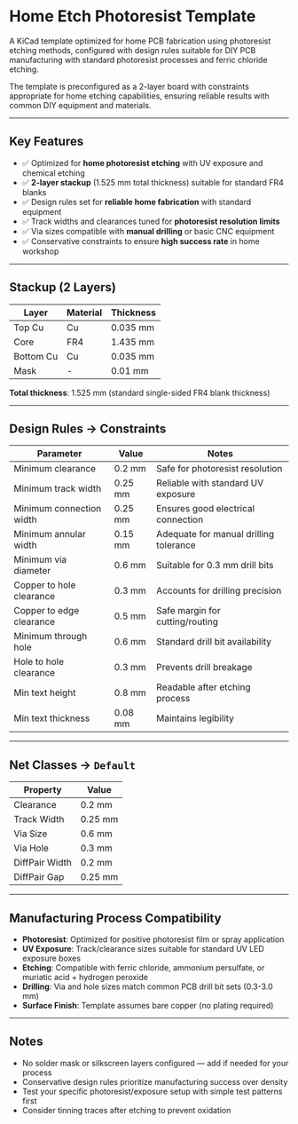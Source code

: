 # Home Etch Photoresist Template

A KiCad template optimized for home PCB fabrication using photoresist etching methods, configured with design rules suitable for DIY PCB manufacturing with standard photoresist processes and ferric chloride etching.

The template is preconfigured as a 2-layer board with constraints appropriate for home etching capabilities, ensuring reliable results with common DIY equipment and materials.

---

## Key Features

* ✅ Optimized for **home photoresist etching** with UV exposure and chemical etching
* ✅ **2-layer stackup** (1.525 mm total thickness) suitable for standard FR4 blanks
* ✅ Design rules set for **reliable home fabrication** with standard equipment
* ✅ Track widths and clearances tuned for **photoresist resolution limits**
* ✅ Via sizes compatible with **manual drilling** or basic CNC equipment
* ✅ Conservative constraints to ensure **high success rate** in home workshop

---

## Stackup (2 Layers)

| Layer     | Material | Thickness |
| --------- | -------- | --------- |
| Top Cu    | Cu       | 0.035 mm  |
| Core      | FR4      | 1.435 mm  |
| Bottom Cu | Cu       | 0.035 mm  |
| Mask      | -        | 0.01 mm   |

**Total thickness**: 1.525 mm (standard single-sided FR4 blank thickness)

---

## Design Rules → Constraints

| Parameter                   | Value   | Notes                                    |
| --------------------------- | ------- | ---------------------------------------- |
| Minimum clearance           | 0.2 mm  | Safe for photoresist resolution          |
| Minimum track width         | 0.25 mm | Reliable with standard UV exposure       |
| Minimum connection width    | 0.25 mm | Ensures good electrical connection       |
| Minimum annular width       | 0.15 mm | Adequate for manual drilling tolerance   |
| Minimum via diameter        | 0.6 mm  | Suitable for 0.3 mm drill bits          |
| Copper to hole clearance    | 0.3 mm  | Accounts for drilling precision          |
| Copper to edge clearance    | 0.5 mm  | Safe margin for cutting/routing          |
| Minimum through hole        | 0.6 mm  | Standard drill bit availability          |
| Hole to hole clearance      | 0.3 mm  | Prevents drill breakage                  |
| Min text height             | 0.8 mm  | Readable after etching process           |
| Min text thickness          | 0.08 mm | Maintains legibility                     |

---

## Net Classes → `Default`

| Property       | Value   |
| -------------- | ------- |
| Clearance      | 0.2 mm  |
| Track Width    | 0.25 mm |
| Via Size       | 0.6 mm  |
| Via Hole       | 0.3 mm  |
| DiffPair Width | 0.2 mm  |
| DiffPair Gap   | 0.25 mm |

---

## Manufacturing Process Compatibility

* **Photoresist**: Optimized for positive photoresist film or spray application
* **UV Exposure**: Track/clearance sizes suitable for standard UV LED exposure boxes
* **Etching**: Compatible with ferric chloride, ammonium persulfate, or muriatic acid + hydrogen peroxide
* **Drilling**: Via and hole sizes match common PCB drill bit sets (0.3-3.0 mm)
* **Surface Finish**: Template assumes bare copper (no plating required)

---

## Notes

* No solder mask or silkscreen layers configured — add if needed for your process
* Conservative design rules prioritize manufacturing success over density
* Test your specific photoresist/exposure setup with simple test patterns first
* Consider tinning traces after etching to prevent oxidation
